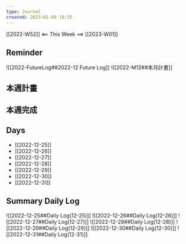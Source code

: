 ```yaml
---
type: Journal
created: 2023-01-09 16:15
---
```

[[2022-W52]] <== This Week ==> [[2023-W01]]
## Reminder
![[2022-FutureLog##2022-12 Future Log]]
![[2022-M12##本月計畫]]

## 本週計畫

## 本週完成

## Days
- [[2022-12-25]]
- [[2022-12-26]]
- [[2022-12-27]]
- [[2022-12-28]]
- [[2022-12-29]]
- [[2022-12-30]]
- [[2022-12-31]]

## Summary Daily Log
![[2022-12-25##Daily Log(12-25)]]
![[2022-12-26##Daily Log(12-26)]]
![[2022-12-27##Daily Log(12-27)]]
![[2022-12-28##Daily Log(12-28)]]
![[2022-12-29##Daily Log(12-29)]]
![[2022-12-30##Daily Log(12-30)]]
![[2022-12-31##Daily Log(12-31)]]